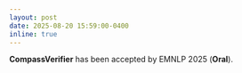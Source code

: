 ```yaml
---
layout: post
date: 2025-08-20 15:59:00-0400
inline: true
---
```


**CompassVerifier** has been accepted by EMNLP 2025 (**Oral**).